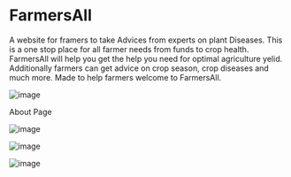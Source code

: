 # FarmersAll

A website for framers to take Advices from experts on plant Diseases.
This is a one stop place for all farmer needs from funds to crop health. FarmersAll will help you get the help you need for optimal agriculture yelid.
Additionally farmers can get advice on crop season, crop diseases and much more. Made to help farmers welcome to FarmersAll.

![image](https://user-images.githubusercontent.com/92975269/170409395-d5d256f8-2eec-4a97-bec0-4dc6bce92dd6.png)

About Page

![image](https://user-images.githubusercontent.com/92975269/170409555-209f8b74-b993-4701-a763-a07d1d754e99.png)

![image](https://user-images.githubusercontent.com/92975269/170409606-cef88fa4-1a8d-4c2a-88ed-39749e8de5b1.png)

![image](https://user-images.githubusercontent.com/92975269/170409756-500f07c5-332c-41eb-b6dd-5809a2060428.png)
